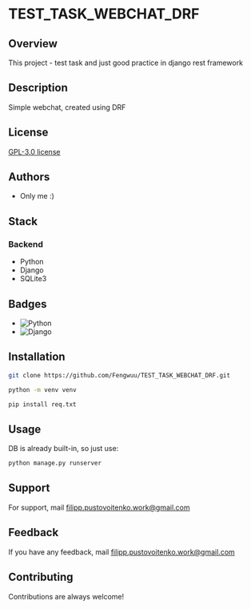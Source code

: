 # TEST_TASK_WEBCHAT_DRF
## Overview

This project - test task and just good practice in django rest framework

## Description

Simple webchat, created using DRF

## License

[GPL-3.0 license](https://ru.wikipedia.org/wiki/GNU_General_Public_License#GPL_v3)


## Authors

- Only me :)


## Stack

### Backend
- Python
- Django
- SQLite3


  

## Badges

- ![Python](https://img.shields.io/badge/python-3670A0?style=for-the-badge&logo=python&logoColor=ffdd54) 
- ![Django](https://img.shields.io/badge/django-%23092E20.svg?style=for-the-badge&logo=django&logoColor=white) 

## Installation

```bash
git clone https://github.com/Fengwuu/TEST_TASK_WEBCHAT_DRF.git
```

```bash
python -m venv venv
```
```bash
pip install req.txt
```
    
## Usage
DB is already built-in, so just use:

```bash
python manage.py runserver
```

## Support

For support, mail filipp.pustovoitenko.work@gmail.com


## Feedback

If you have any feedback, mail filipp.pustovoitenko.work@gmail.com


## Contributing

Contributions are always welcome!




